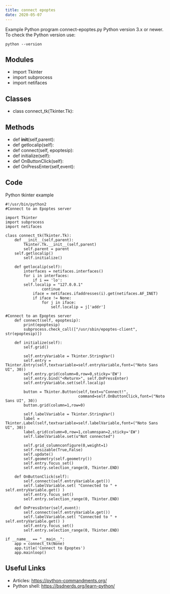 ```yaml
---
title: connect epoptes
date: 2020-05-07
---
```

Example Python program connect-epoptes.py
Python version 3.x or newer.
To check the Python version use:

    python --version

## Modules

* import Tkinter
* import subprocess
* import netifaces

## Classes

* class connect_tk(Tkinter.Tk):

## Methods

* def __init__(self,parent):
* def getlocalip(self):
* def connect(self, epoptesip):
* def initialize(self):
* def OnButtonClick(self):
* def OnPressEnter(self,event):

## Code

Python tkinter example

    #!/usr/bin/python2
    #Connect to an Epoptes server
    
    import Tkinter
    import subprocess
    import netifaces
    
    class connect_tk(Tkinter.Tk):
        def __init__(self,parent):
            Tkinter.Tk.__init__(self,parent)
            self.parent = parent
    	self.getlocalip()
            self.initialize()
    
        def getlocalip(self):
            interfaces = netifaces.interfaces()
            for i in interfaces:
                if i == 'lo':
    		self.localip = "127.0.0.1"
                    continue
                iface = netifaces.ifaddresses(i).get(netifaces.AF_INET)
                if iface != None:
                    for j in iface:
                        self.localip = j['addr']
    
    #Connect to an Epoptes server
        def connect(self, epoptesip):
        	print(epoptesip)
    	    subprocess.check_call(["/usr/sbin/epoptes-client", str(epoptesip)])
    
        def initialize(self):
            self.grid()
    
            self.entryVariable = Tkinter.StringVar()
            self.entry = Tkinter.Entry(self,textvariable=self.entryVariable,font=("Noto Sans UI", 30))
            self.entry.grid(column=0,row=0,sticky='EW')
            self.entry.bind("<Return>", self.OnPressEnter)
            self.entryVariable.set(self.localip)
    
            button = Tkinter.Button(self,text=u"Connect!",
                                    command=self.OnButtonClick,font=("Noto Sans UI", 30))
            button.grid(column=1,row=0)
    
            self.labelVariable = Tkinter.StringVar()
            label = Tkinter.Label(self,textvariable=self.labelVariable,font=("Noto Sans UI", 30))
            label.grid(column=0,row=1,columnspan=2,sticky='EW')
            self.labelVariable.set(u"Not connected")
    
            self.grid_columnconfigure(0,weight=1)
            self.resizable(True,False)
            self.update()
            self.geometry(self.geometry())       
            self.entry.focus_set()
            self.entry.selection_range(0, Tkinter.END)
    
        def OnButtonClick(self):
          	self.connect(self.entryVariable.get())
            self.labelVariable.set( "Connected to " + self.entryVariable.get() )
            self.entry.focus_set()
            self.entry.selection_range(0, Tkinter.END)
    
        def OnPressEnter(self,event):
          	self.connect(self.entryVariable.get())
            self.labelVariable.set( "Connected to " + self.entryVariable.get() )
            self.entry.focus_set()
            self.entry.selection_range(0, Tkinter.END)
    
    if __name__ == "__main__":
        app = connect_tk(None)
        app.title('Connect to Epoptes')
        app.mainloop()

## Useful Links

- Articles: https://python-commandments.org/
- Python shell: https://bsdnerds.org/learn-python/
